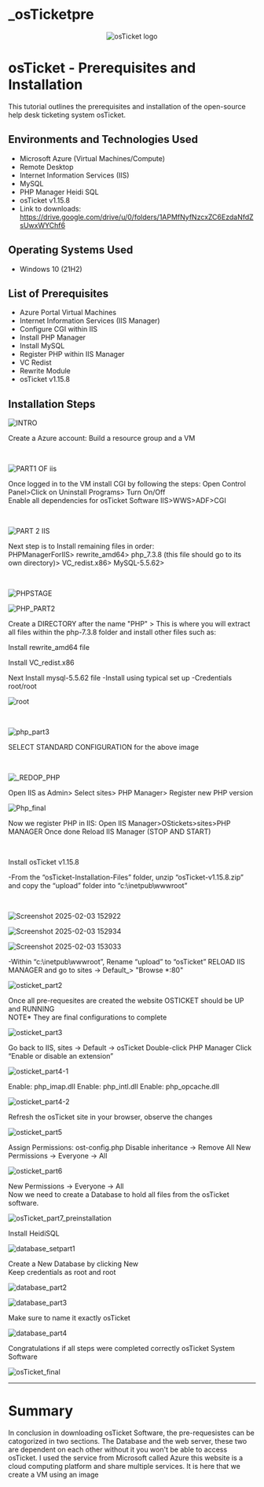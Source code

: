 # _osTicketpre


<p align="center">
<img src="https://i.imgur.com/Clzj7Xs.png" alt="osTicket logo"/>
</p>

<h1>osTicket - Prerequisites and Installation</h1>
This tutorial outlines the prerequisites and installation of the open-source help desk ticketing system osTicket.<br />

<h2>Environments and Technologies Used</h2>

- Microsoft Azure (Virtual Machines/Compute)
- Remote Desktop
- Internet Information Services (IIS)
- MySQL
- PHP Manager
 Heidi SQL
- osTicket v1.15.8
- Link to downloads: https://drive.google.com/drive/u/0/folders/1APMfNyfNzcxZC6EzdaNfdZsUwxWYChf6

<h2>Operating Systems Used </h2>

- Windows 10</b> (21H2)

<h2>List of Prerequisites</h2>

- Azure Portal Virtual Machines 
- Internet Information Services (IIS Manager)
- Configure CGI within IIS 
- Install PHP Manager
- Install MySQL 
- Register PHP within IIS Manager
- VC Redist
- Rewrite Module
- osTicket v1.15.8

<h2>Installation Steps</h2>


![INTRO](https://github.com/user-attachments/assets/35e46185-3daa-46ce-8a42-b57647ae2bb1)

<p>
Create a Azure account: Build a resource group and a VM
</p>
<br />

![PART1 OF iis](https://github.com/user-attachments/assets/24750683-0f02-4ef7-9a9b-f65e58a0ba1a)


<p>
Once logged in to the VM install CGI by following the steps: Open Control Panel>Click on Uninstall Programs> Turn On/Off
  <br/>
Enable all dependencies for osTicket Software IIS>WWS>ADF>CGI
</p>

<br />

![PART 2 IIS](https://github.com/user-attachments/assets/0240ff01-6a1b-40a7-b4f9-d6a767895cfd)


<p>
Next step is to Install remaining files in order:
<br />
PHPManagerForIIS> rewrite_amd64> php_7.3.8 (this file should go to its own directory)> VC_redist.x86> MySQL-5.5.62>
</p>
<br />

![PHPSTAGE](https://github.com/user-attachments/assets/d2533178-7eb0-4d85-af9b-cb88c76c0948)

![PHP_PART2](https://github.com/user-attachments/assets/78017acd-8957-4b23-9d30-2c23b8db04f6)

<p>
  
Create a DIRECTORY after the name "PHP" > This is where you will extract all files within the php-7.3.8 folder and install other files such as:

Install rewrite_amd64 file

Install VC_redist.x86

Next Install mysql-5.5.62 file
  -Install using typical set up
  -Credentials root/root
</p>

![root](https://github.com/user-attachments/assets/238a6251-32ff-44b3-8580-76d421620ff9)

<br />

![php_part3](https://github.com/user-attachments/assets/6c44851f-49bd-435d-b324-2169adb043a9)

<p>SELECT STANDARD CONFIGURATION for the above image</p>

<br />

![_REDOP_PHP](https://github.com/user-attachments/assets/f0f91c58-dd69-4a6f-baf5-ce3e41988edc)

<p>Open IIS as Admin> Select sites> PHP Manager> Register new PHP version</p>

![Php_final](https://github.com/user-attachments/assets/fa10ebcb-efc0-421d-9c3c-24cbd69420f2)

<p> Now we register PHP in IIS:
  Open IIS Manager>OStickets>sites>PHP MANAGER
  Once done Reload IIS Manager (STOP AND START)
</p>
<br />
<p> Install osTicket v1.15.8<p/>
<p>-From the “osTicket-Installation-Files” folder, unzip “osTicket-v1.15.8.zip” and copy the “upload” folder into “c:\inetpub\wwwroot”<p/>
<br />

![Screenshot 2025-02-03 152922](https://github.com/user-attachments/assets/894e682b-e76c-4ce1-b737-1d9967bd39a8)

![Screenshot 2025-02-03 152934](https://github.com/user-attachments/assets/e72ee558-e1ce-4ecc-878b-158601e35c00)

![Screenshot 2025-02-03 153033](https://github.com/user-attachments/assets/36136313-afd3-4bae-a65b-d873fa1effd6)


<p>
-Within “c:\inetpub\wwwroot”, Rename “upload” to “osTicket”
RELOAD IIS MANAGER and go to sites -> Default_> "Browse *:80"
</p>

![osticket_part2](https://github.com/user-attachments/assets/fbf8d994-5e2b-4f9c-b92a-d784144f701c)

<p>Once all pre-requesites are created the website OSTICKET should be UP and RUNNING
<br />
NOTE* They are final configurations to complete
</p>

![osticket_part3](https://github.com/user-attachments/assets/f38e4cbf-d481-4a7a-88c7-626ea6bbaa2c)


<p>
Go back to IIS, sites -> Default -> osTicket
Double-click PHP Manager
Click “Enable or disable an extension”
</p>

![osticket_part4-1](https://github.com/user-attachments/assets/c32797dd-15f2-4c86-8568-9e4f02fc1de2)


<p>
Enable: php_imap.dll
Enable: php_intl.dll
Enable: php_opcache.dll
</p>

![osticket_part4-2](https://github.com/user-attachments/assets/43c10cf9-7986-4d98-ba15-04146f462008)

<p> 
Refresh the osTicket site in your browser, observe the changes

</p>

![osticket_part5](https://github.com/user-attachments/assets/1747c82a-0510-4de7-9cb2-9ebb10fb4fd6)


<p>Assign Permissions: ost-config.php
Disable inheritance -> Remove All
New Permissions -> Everyone -> All</p>

![osticket_part6](https://github.com/user-attachments/assets/e16a633c-3867-4596-bdf0-183dc468d1fe)


<p>New Permissions -> Everyone -> All
<br /> 
Now we need to create a Database to hold all files from the osTicket software.

</p>

![osTicket_part7_preinstallation](https://github.com/user-attachments/assets/6e1c1d45-392d-48b4-9598-ce3b218f2de0)


<p>Install HeidiSQL</p>


![database_setpart1](https://github.com/user-attachments/assets/6aa0adf0-893b-418f-b115-1997ada6f886)


<p>Create a New Database by clicking New 
<br/> 
Keep credentials as root and root</p>

![database_part2](https://github.com/user-attachments/assets/71bc84b1-5090-462d-8c10-ffc39d0acaf0)

![database_part3](https://github.com/user-attachments/assets/a0c1d2e3-4a5c-4f13-a70e-b7287eb0b851)

<p>Make sure to name it exactly osTicket</p>

![database_part4](https://github.com/user-attachments/assets/b07c2c6a-539c-4d3a-b20f-1558aeac4fef)

<p>Congratulations if all steps were completed correctly osTicket System Software</p>

![osTicket_final](https://github.com/user-attachments/assets/2f61c2c6-c97b-4c0e-98d2-4482499df896)

<hr>
<h1>Summary</h1>
<p>In conclusion in downloading osTicket Software, the pre-requesistes can be catogorized in two sections. The Database and the web server, these two are dependent on each other without it you won't be able to access osTicket. I used the service from Microsoft called Azure this website is a cloud computing platform and share multiple services. It is here that we create a VM using an image
<br/>




</p></P>
